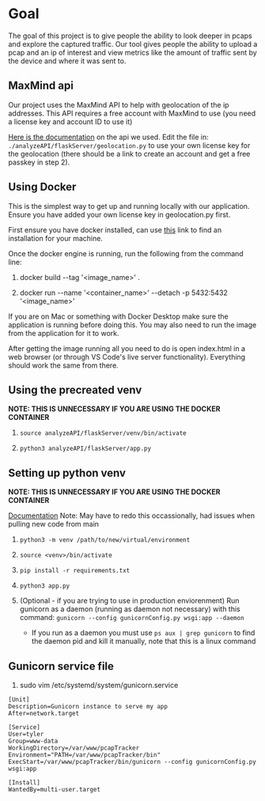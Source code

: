 # Goal
The goal of this project is to give people the ability to look deeper in pcaps and explore the captured traffic. Our tool gives people the ability to upload a pcap and an ip of interest and view metrics like the amount of traffic sent by the device and where it was sent to.

## MaxMind api
Our project uses the MaxMind API to help with geolocation of the ip addresses. This API requires a free account with MaxMind to use (you need a license key and account ID to use it)

[Here is the documentation](https://dev.maxmind.com/geoip/geolocate-an-ip/web-services/) on the api we used. Edit the file in: `./analyzeAPI/flaskServer/geolocation.py` to use your own license key for the geolocation (there should be a link to create an account and get a free passkey in step 2).

## Using Docker
This is the simplest way to get up and running locally with our application. Ensure you have added your own license key in geolocation.py first. 

First ensure you have docker installed, can use [this](https://docs.docker.com/engine/install/) link to find an installation for your machine.

Once the docker engine is running, run the following from the command line:

1. docker build --tag '<image_name>' .

2. docker run --name '<container_name>' --detach -p 5432:5432 '<image_name>'

If you are on Mac or something with Docker Desktop make sure the application is running before doing this. You may also need to run the image from the application for it to work.

After getting the image running all you need to do is open index.html in a web browser (or through VS Code's live server functionality). Everything should work the same from there.

## Using the precreated venv
**NOTE: THIS IS UNNECESSARY IF YOU ARE USING THE DOCKER CONTAINER**
1. `source analyzeAPI/flaskServer/venv/bin/activate`

2. `python3 analyzeAPI/flaskServer/app.py`

## Setting up python venv
**NOTE: THIS IS UNNECESSARY IF YOU ARE USING THE DOCKER CONTAINER**

[Documentation](https://docs.python.org/3/library/venv.html)
Note: May have to redo this occassionally, had issues when pulling new code from main

1. `python3 -m venv /path/to/new/virtual/environment`

2. `source <venv>/bin/activate`

3. `pip install -r requirements.txt`

4. `python3 app.py`

5. (Optional - if you are trying to use in production enviorenment) Run gunicorn as a daemon (running as daemon not necessary) with this command: `gunicorn --config gunicornConfig.py wsgi:app --daemon`
    * If you run as a daemon you must use `ps aux | grep gunicorn` to find the daemon pid and kill it manually, note that this is a linux command

## Gunicorn service file

1. sudo vim /etc/systemd/system/gunicorn.service

```
[Unit]
Description=Gunicorn instance to serve my app
After=network.target

[Service]
User=tyler
Group=www-data
WorkingDirectory=/var/www/pcapTracker
Environment="PATH=/var/www/pcapTracker/bin"
ExecStart=/var/www/pcapTracker/bin/gunicorn --config gunicornConfig.py wsgi:app

[Install]
WantedBy=multi-user.target
```